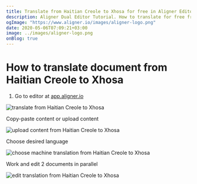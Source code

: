 ```yaml
---
title: Translate from Haitian Creole to Xhosa for free in Aligner Editor
description: Aligner Dual Editor Tutorial. How to translate for free from Haitian Creole to Xhosa. Aligner is multilingual document management platform. 
ogImage: "https://www.aligner.io/images/aligner-logo.png"
date: 2020-05-06T07:09:21+03:00
image: ../images/aligner-logo.png
onBlog: true
---
```


# How to translate document from Haitian Creole to Xhosa

1. Go to editor at [app.aligner.io](https://app.aligner.io "Aligner App web page")

![translate from Haitian Creole to Xhosa](../aligner-blank-editor.png "translate from Haitian Creole to Xhosa")

Copy-paste content or upload content

![upload content from Haitian Creole to Xhosa](../aligner-uploaded-document.png "upload content from Haitian Creole to Xhosa")

Choose desired language

![choose machine translation from Haitian Creole to Xhosa](../aligner-language-dropdown.png "choose machine translation from Haitian Creole to Xhosa")

Work and edit 2 documents in parallel

![edit translation from Haitian Creole to Xhosa](../aligner-double-sitded-editor.png "edit translation from Haitian Creole to Xhosa")

